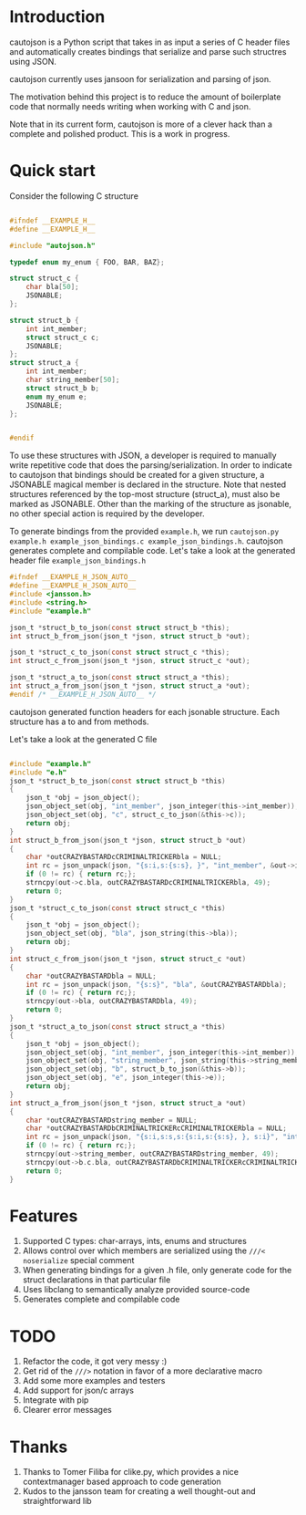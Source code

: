 # Introduction

cautojson is a Python script that takes in as input a series of C
header files and automatically creates bindings that serialize and
parse such structres using JSON.

cautojson currently uses jansoon for serialization and parsing of
json.

The motivation behind this project is to reduce the amount of
boilerplate code that normally needs writing when working with C and
json.

Note that in its current form, cautojson is more of a clever hack than
a complete and polished product. This is a work in progress.

# Quick start

Consider the following C structure
```c

#ifndef __EXAMPLE_H__
#define __EXAMPLE_H__

#include "autojson.h"

typedef enum my_enum { FOO, BAR, BAZ};

struct struct_c {
    char bla[50];
    JSONABLE;
};

struct struct_b {
    int int_member;
    struct struct_c c;
    JSONABLE;
};
struct struct_a {
    int int_member;
    char string_member[50];
    struct struct_b b;
    enum my_enum e;
    JSONABLE;
};


#endif

```

To use these structures with JSON, a developer is required to manually write
repetitive code that does the parsing/serialization. In order to indicate to cautojson that
bindings should be created for a given structure, a JSONABLE magical
member is declared in the structure. Note that nested structures
referenced by the top-most structure (struct_a), must also be marked
as JSONABLE. Other than the marking of the structure as jsonable, no
other special action is required by the developer.

To generate bindings from the provided `example.h`, we run `cautojson.py example.h
example_json_bindings.c example_json_bindings.h`. cautojson generates
complete and compilable code. Let's take a look at the
generated header file `example_json_bindings.h`

```c
#ifndef __EXAMPLE_H_JSON_AUTO__
#define __EXAMPLE_H_JSON_AUTO__
#include <jansson.h>
#include <string.h>
#include "example.h"

json_t *struct_b_to_json(const struct struct_b *this);
int struct_b_from_json(json_t *json, struct struct_b *out);

json_t *struct_c_to_json(const struct struct_c *this);
int struct_c_from_json(json_t *json, struct struct_c *out);

json_t *struct_a_to_json(const struct struct_a *this);
int struct_a_from_json(json_t *json, struct struct_a *out);
#endif /* __EXAMPLE_H_JSON_AUTO__ */

```

cautojson generated function headers for each jsonable structure. Each
structure has a to and from methods.

Let's take a look at the generated C file
```c

#include "example.h"
#include "e.h"
json_t *struct_b_to_json(const struct struct_b *this)
{
	json_t *obj = json_object();
	json_object_set(obj, "int_member", json_integer(this->int_member));
	json_object_set(obj, "c", struct_c_to_json(&this->c));
	return obj;
}
int struct_b_from_json(json_t *json, struct struct_b *out)
{
	char *outCRAZYBASTARDcCRIMINALTRICKERbla = NULL;
	int rc = json_unpack(json, "{s:i,s:{s:s}, }", "int_member", &out->int_member, "c", "bla", &outCRAZYBASTARDcCRIMINALTRICKERbla);
	if (0 != rc) { return rc;};
	strncpy(out->c.bla, outCRAZYBASTARDcCRIMINALTRICKERbla, 49);
	return 0;
}
json_t *struct_c_to_json(const struct struct_c *this)
{
	json_t *obj = json_object();
	json_object_set(obj, "bla", json_string(this->bla));
	return obj;
}
int struct_c_from_json(json_t *json, struct struct_c *out)
{
	char *outCRAZYBASTARDbla = NULL;
	int rc = json_unpack(json, "{s:s}", "bla", &outCRAZYBASTARDbla);
	if (0 != rc) { return rc;};
	strncpy(out->bla, outCRAZYBASTARDbla, 49);
	return 0;
}
json_t *struct_a_to_json(const struct struct_a *this)
{
	json_t *obj = json_object();
	json_object_set(obj, "int_member", json_integer(this->int_member));
	json_object_set(obj, "string_member", json_string(this->string_member));
	json_object_set(obj, "b", struct_b_to_json(&this->b));
	json_object_set(obj, "e", json_integer(this->e));
	return obj;
}
int struct_a_from_json(json_t *json, struct struct_a *out)
{
	char *outCRAZYBASTARDstring_member = NULL;
	char *outCRAZYBASTARDbCRIMINALTRICKERcCRIMINALTRICKERbla = NULL;
	int rc = json_unpack(json, "{s:i,s:s,s:{s:i,s:{s:s}, }, s:i}", "int_member", &out->int_member, "string_member", &outCRAZYBASTARDstring_member, "b", "int_member", &out->b.int_member, "c", "bla", &outCRAZYBASTARDbCRIMINALTRICKERcCRIMINALTRICKERbla, "e", &out->e);
	if (0 != rc) { return rc;};
	strncpy(out->string_member, outCRAZYBASTARDstring_member, 49);
	strncpy(out->b.c.bla, outCRAZYBASTARDbCRIMINALTRICKERcCRIMINALTRICKERbla, 49);
	return 0;
}
```

# Features

1. Supported C types: char-arrays, ints, enums and structures
2. Allows control over which members are serialized using the `///<
   noserialize` special comment
3. When generating bindings for a given .h file, only generate code
   for the struct declarations in that particular file
4. Uses libclang to semantically analyze provided source-code
5. Generates complete and compilable code

# TODO
1. Refactor the code, it got very messy :)
2. Get rid of the `///>` notation in favor of a more declarative macro
3. Add some more examples and testers
4. Add support for json/c arrays
5. Integrate with pip
6. Clearer error messages

# Thanks
1. Thanks to Tomer Filiba for clike.py, which provides a nice
   contextmanager based approach to code generation
2. Kudos to the jansson team for creating a well thought-out and
   straightforward lib
